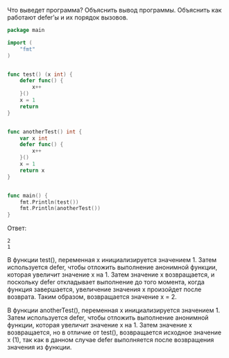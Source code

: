 Что выведет программа? Объяснить вывод программы. Объяснить как работают defer’ы и их порядок вызовов.

```go
package main

import (
	"fmt"
)


func test() (x int) {
	defer func() {
		x++
	}()
	x = 1
	return
}


func anotherTest() int {
	var x int
	defer func() {
		x++
	}()
	x = 1
	return x
}


func main() {
	fmt.Println(test())
	fmt.Println(anotherTest())
}
```

Ответ:
```
2
1
```

В функции test(), переменная x инициализируется значением 1. Затем используется defer, чтобы отложить выполнение анонимной функции, которая увеличит значение x на 1. Затем значение x возвращается, и поскольку defer откладывает выполнение до того момента, когда функция завершается, увеличение значения x произойдет после возврата. Таким образом, возвращается значение x = 2.


В функции anotherTest(), переменная x инициализируется значением 1. Затем используется defer, чтобы отложить выполнение анонимной функции, которая увеличит значение x на 1. Затем значение x возвращается, но в отличие от test(), возвращается исходное значение x (1), так как в данном случае defer выполняется после возвращения значения из функции.
